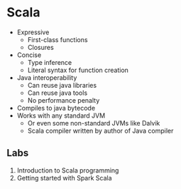# Scala

- Expressive
  - First-class functions
  - Closures
- Concise
  - Type inference
  - Literal syntax for function creation
- Java interoperability
  - Can reuse java libraries
  - Can reuse java tools
  - No performance penalty
- Compiles to java bytecode
- Works with any standard JVM
  - Or even some non-standard JVMs like Dalvik
  - Scala compiler written by author of Java compiler

## Labs

1. Introduction to Scala programming
1. Getting started with Spark Scala